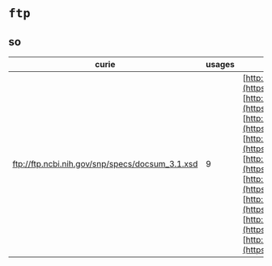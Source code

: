 # `ftp`

## so

| curie                                           |   usages | nodes                                                                                                                                                                                                                                                                                                                                                                                                                                                                                                                                                                                                                                                                                                                                                                                                                                                                                                                                                                                                                                 |
|-------------------------------------------------|----------|---------------------------------------------------------------------------------------------------------------------------------------------------------------------------------------------------------------------------------------------------------------------------------------------------------------------------------------------------------------------------------------------------------------------------------------------------------------------------------------------------------------------------------------------------------------------------------------------------------------------------------------------------------------------------------------------------------------------------------------------------------------------------------------------------------------------------------------------------------------------------------------------------------------------------------------------------------------------------------------------------------------------------------------|
| ftp://ftp.ncbi.nih.gov/snp/specs/docsum_3.1.xsd |        9 | [http://purl.obolibrary.org/obo/SO:0001583](https://bioregistry.io/http://purl.obolibrary.org/obo/SO:0001583), [http://purl.obolibrary.org/obo/SO:0001587](https://bioregistry.io/http://purl.obolibrary.org/obo/SO:0001587), [http://purl.obolibrary.org/obo/SO:0001589](https://bioregistry.io/http://purl.obolibrary.org/obo/SO:0001589), [http://purl.obolibrary.org/obo/SO:0001623](https://bioregistry.io/http://purl.obolibrary.org/obo/SO:0001623), [http://purl.obolibrary.org/obo/SO:0001624](https://bioregistry.io/http://purl.obolibrary.org/obo/SO:0001624), [http://purl.obolibrary.org/obo/SO:0001627](https://bioregistry.io/http://purl.obolibrary.org/obo/SO:0001627), [http://purl.obolibrary.org/obo/SO:0001634](https://bioregistry.io/http://purl.obolibrary.org/obo/SO:0001634), [http://purl.obolibrary.org/obo/SO:0001636](https://bioregistry.io/http://purl.obolibrary.org/obo/SO:0001636), [http://purl.obolibrary.org/obo/SO:0001819](https://bioregistry.io/http://purl.obolibrary.org/obo/SO:0001819) |
